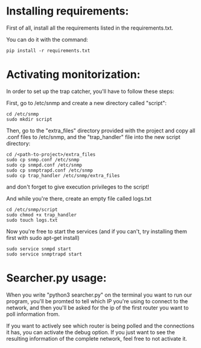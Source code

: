 # Installing requirements:

First of all, install all the requirements listed in the requirements.txt. 

You can do it with the command: 
```shell
pip install -r requirements.txt
```

# Activating monitorization: 
 
In order to set up the trap catcher, you'll have to follow these steps:
  
First, go to /etc/snmp and create a new directory called "script":
```shell
cd /etc/snmp
sudo mkdir script
```

Then, go to the "extra_files" directory provided with the project and copy 
all .conf files to /etc/snmp, and the "trap_handler" file 
into the new script directory:
```shell
cd /<path-to-project>/extra_files
sudo cp snmp.conf /etc/snmp
sudo cp snmpd.conf /etc/snmp
sudo cp snmptrapd.conf /etc/snmp
sudo cp trap_handler /etc/snmp/extra_files
```
  
and don't forget to give execution privileges to the script! 
  
And while you're there, create an empty file called logs.txt
```shell
cd /etc/snmp/script
sudo chmod +x trap_handler
sudo touch logs.txt
```

Now you're free to start the services (and if you can't, try installing them first with sudo apt-get install)
```shell
sudo service snmpd start
sudo service snmptrapd start
```

# Searcher.py usage:
 When you write "python3 searcher.py" on the terminal you want to run our program, you'll be promted to tell which IP you're using to connect to the network, and then you'll be asked for the ip of the first router you want to poll information from. 

If you want to actively see which router is being polled and the connections it has, you can activate the debug option. 
If you just want to see the resulting information of the complete network, feel free to not   activate it.
